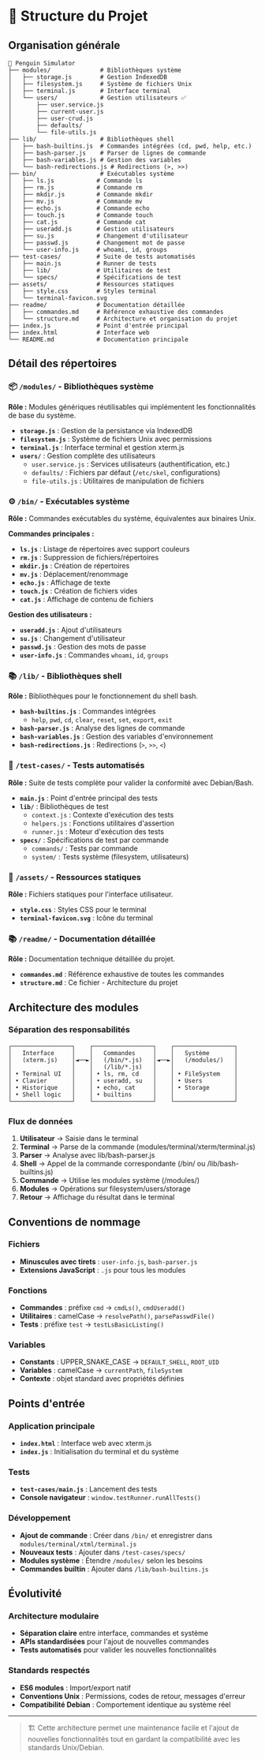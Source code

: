 # 📁 Structure du Projet

## Organisation générale

```
📁 Penguin Simulator
├── modules/              # Bibliothèques système
│   ├── storage.js        # Gestion IndexedDB
│   ├── filesystem.js     # Système de fichiers Unix
│   ├── terminal.js       # Interface terminal
│   └── users/            # Gestion utilisateurs ✅
│       ├── user.service.js
│       ├── current-user.js
│       ├── user-crud.js
│       ├── defaults/
│       └── file-utils.js
├── lib/                  # Bibliothèques shell
│   ├── bash-builtins.js  # Commandes intégrées (cd, pwd, help, etc.)
│   ├── bash-parser.js    # Parser de lignes de commande
│   ├── bash-variables.js # Gestion des variables
│   └── bash-redirections.js # Redirections (>, >>)
├── bin/                  # Exécutables système
│   ├── ls.js            # Commande ls
│   ├── rm.js            # Commande rm
│   ├── mkdir.js         # Commande mkdir
│   ├── mv.js            # Commande mv
│   ├── echo.js          # Commande echo
│   ├── touch.js         # Commande touch
│   ├── cat.js           # Commande cat
│   ├── useradd.js       # Gestion utilisateurs
│   ├── su.js            # Changement d'utilisateur
│   ├── passwd.js        # Changement mot de passe
│   └── user-info.js     # whoami, id, groups
├── test-cases/          # Suite de tests automatisés
│   ├── main.js          # Runner de tests
│   ├── lib/             # Utilitaires de test
│   └── specs/           # Spécifications de test
├── assets/              # Ressources statiques
│   ├── style.css        # Styles terminal
│   └── terminal-favicon.svg
├── readme/              # Documentation détaillée
│   ├── commandes.md     # Référence exhaustive des commandes
│   └── structure.md     # Architecture et organisation du projet
├── index.js             # Point d'entrée principal
├── index.html           # Interface web
└── README.md            # Documentation principale
```

## Détail des répertoires

### 📦 `/modules/` - Bibliothèques système

**Rôle :** Modules génériques réutilisables qui implémentent les fonctionnalités de base du système.

- **`storage.js`** : Gestion de la persistance via IndexedDB
- **`filesystem.js`** : Système de fichiers Unix avec permissions
- **`terminal.js`** : Interface terminal et gestion xterm.js
- **`users/`** : Gestion complète des utilisateurs
  - `user.service.js` : Services utilisateurs (authentification, etc.)
  - `defaults/` : Fichiers par défaut (`/etc/skel`, configurations)
  - `file-utils.js` : Utilitaires de manipulation de fichiers

### ⚙️ `/bin/` - Exécutables système

**Rôle :** Commandes exécutables du système, équivalentes aux binaires Unix.

**Commandes principales :**
- **`ls.js`** : Listage de répertoires avec support couleurs
- **`rm.js`** : Suppression de fichiers/répertoires
- **`mkdir.js`** : Création de répertoires
- **`mv.js`** : Déplacement/renommage
- **`echo.js`** : Affichage de texte
- **`touch.js`** : Création de fichiers vides
- **`cat.js`** : Affichage de contenu de fichiers

**Gestion des utilisateurs :**
- **`useradd.js`** : Ajout d'utilisateurs
- **`su.js`** : Changement d'utilisateur
- **`passwd.js`** : Gestion des mots de passe
- **`user-info.js`** : Commandes `whoami`, `id`, `groups`

### 📚 `/lib/` - Bibliothèques shell

**Rôle :** Bibliothèques pour le fonctionnement du shell bash.

- **`bash-builtins.js`** : Commandes intégrées
  - `help`, `pwd`, `cd`, `clear`, `reset`, `set`, `export`, `exit`
- **`bash-parser.js`** : Analyse des lignes de commande
- **`bash-variables.js`** : Gestion des variables d'environnement
- **`bash-redirections.js`** : Redirections (`>`, `>>`, `<`)

### 🧪 `/test-cases/` - Tests automatisés

**Rôle :** Suite de tests complète pour valider la conformité avec Debian/Bash.

- **`main.js`** : Point d'entrée principal des tests
- **`lib/`** : Bibliothèques de test
  - `context.js` : Contexte d'exécution des tests
  - `helpers.js` : Fonctions utilitaires d'assertion
  - `runner.js` : Moteur d'exécution des tests
- **`specs/`** : Spécifications de test par commande
  - `commands/` : Tests par commande
  - `system/` : Tests système (filesystem, utilisateurs)

### 🎨 `/assets/` - Ressources statiques

**Rôle :** Fichiers statiques pour l'interface utilisateur.

- **`style.css`** : Styles CSS pour le terminal
- **`terminal-favicon.svg`** : Icône du terminal

### 📚 `/readme/` - Documentation détaillée

**Rôle :** Documentation technique détaillée du projet.

- **`commandes.md`** : Référence exhaustive de toutes les commandes
- **`structure.md`** : Ce fichier - Architecture du projet

## Architecture des modules

### Séparation des responsabilités

```
┌─────────────────┐    ┌─────────────────┐    ┌─────────────────┐
│   Interface     │    │   Commandes     │    │   Système       │
│   (xterm.js)    │◄──►│   (/bin/*.js)   │◄──►│   (/modules/)   │
│                 │    │   (/lib/*.js)   │    │                 │
│ • Terminal UI   │    │ • ls, rm, cd    │    │ • FileSystem    │
│ • Clavier       │    │ • useradd, su   │    │ • Users         │
│ • Historique    │    │ • echo, cat     │    │ • Storage       │
│ • Shell logic   │    │ • builtins      │    │                 │
└─────────────────┘    └─────────────────┘    └─────────────────┘
```

### Flux de données

1. **Utilisateur** → Saisie dans le terminal
2. **Terminal** → Parse de la commande (modules/terminal/xterm/terminal.js)
3. **Parser** → Analyse avec lib/bash-parser.js
4. **Shell** → Appel de la commande correspondante (/bin/ ou /lib/bash-builtins.js)
5. **Commande** → Utilise les modules système (/modules/)
6. **Modules** → Opérations sur filesystem/users/storage
7. **Retour** → Affichage du résultat dans le terminal

## Conventions de nommage

### Fichiers
- **Minuscules avec tirets** : `user-info.js`, `bash-parser.js`
- **Extensions JavaScript** : `.js` pour tous les modules

### Fonctions
- **Commandes** : préfixe `cmd` → `cmdLs()`, `cmdUseradd()`
- **Utilitaires** : camelCase → `resolvePath()`, `parsePasswdFile()`
- **Tests** : préfixe `test` → `testLsBasicListing()`

### Variables
- **Constants** : UPPER_SNAKE_CASE → `DEFAULT_SHELL`, `ROOT_UID`
- **Variables** : camelCase → `currentPath`, `fileSystem`
- **Contexte** : objet standard avec propriétés définies

## Points d'entrée

### Application principale
- **`index.html`** : Interface web avec xterm.js
- **`index.js`** : Initialisation du terminal et du système

### Tests
- **`test-cases/main.js`** : Lancement des tests
- **Console navigateur** : `window.testRunner.runAllTests()`

### Développement
- **Ajout de commande** : Créer dans `/bin/` et enregistrer dans `modules/terminal/xtml/terminal.js`
- **Nouveaux tests** : Ajouter dans `/test-cases/specs/`
- **Modules système** : Étendre `/modules/` selon les besoins
- **Commandes builtin** : Ajouter dans `/lib/bash-builtins.js`

## Évolutivité

### Architecture modulaire
- **Séparation claire** entre interface, commandes et système
- **APIs standardisées** pour l'ajout de nouvelles commandes
- **Tests automatisés** pour valider les nouvelles fonctionnalités

### Standards respectés
- **ES6 modules** : Import/export natif
- **Conventions Unix** : Permissions, codes de retour, messages d'erreur
- **Compatibilité Debian** : Comportement identique au système réel

---

> 🏗️ Cette architecture permet une maintenance facile et l'ajout de nouvelles fonctionnalités tout en gardant la compatibilité avec les standards Unix/Debian.
